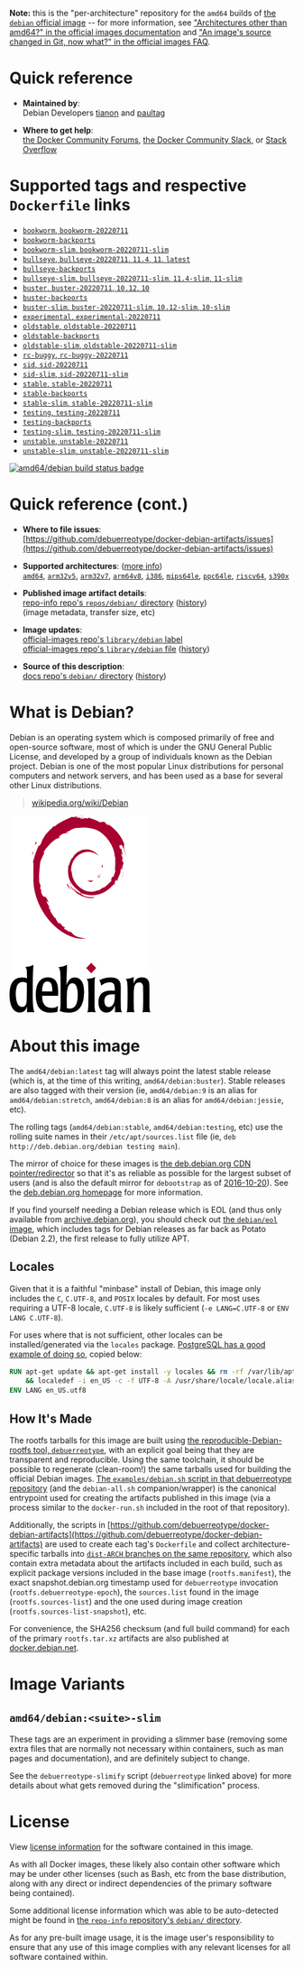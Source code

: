 <!--

********************************************************************************

WARNING:

    DO NOT EDIT "debian/README.md"

    IT IS AUTO-GENERATED

    (from the other files in "debian/" combined with a set of templates)

********************************************************************************

-->

**Note:** this is the "per-architecture" repository for the `amd64` builds of [the `debian` official image](https://hub.docker.com/_/debian) -- for more information, see ["Architectures other than amd64?" in the official images documentation](https://github.com/docker-library/official-images#architectures-other-than-amd64) and ["An image's source changed in Git, now what?" in the official images FAQ](https://github.com/docker-library/faq#an-images-source-changed-in-git-now-what).

# Quick reference

-	**Maintained by**:  
	Debian Developers [tianon](https://qa.debian.org/developer.php?login=tianon) and [paultag](https://qa.debian.org/developer.php?login=paultag)

-	**Where to get help**:  
	[the Docker Community Forums](https://forums.docker.com/), [the Docker Community Slack](https://dockr.ly/slack), or [Stack Overflow](https://stackoverflow.com/search?tab=newest&q=docker)

# Supported tags and respective `Dockerfile` links

-	[`bookworm`, `bookworm-20220711`](https://github.com/debuerreotype/docker-debian-artifacts/blob/6251ccd8060ae10b12bd881975cf37eee84ffbb0/bookworm/Dockerfile)
-	[`bookworm-backports`](https://github.com/debuerreotype/docker-debian-artifacts/blob/6251ccd8060ae10b12bd881975cf37eee84ffbb0/bookworm/backports/Dockerfile)
-	[`bookworm-slim`, `bookworm-20220711-slim`](https://github.com/debuerreotype/docker-debian-artifacts/blob/6251ccd8060ae10b12bd881975cf37eee84ffbb0/bookworm/slim/Dockerfile)
-	[`bullseye`, `bullseye-20220711`, `11.4`, `11`, `latest`](https://github.com/debuerreotype/docker-debian-artifacts/blob/6251ccd8060ae10b12bd881975cf37eee84ffbb0/bullseye/Dockerfile)
-	[`bullseye-backports`](https://github.com/debuerreotype/docker-debian-artifacts/blob/6251ccd8060ae10b12bd881975cf37eee84ffbb0/bullseye/backports/Dockerfile)
-	[`bullseye-slim`, `bullseye-20220711-slim`, `11.4-slim`, `11-slim`](https://github.com/debuerreotype/docker-debian-artifacts/blob/6251ccd8060ae10b12bd881975cf37eee84ffbb0/bullseye/slim/Dockerfile)
-	[`buster`, `buster-20220711`, `10.12`, `10`](https://github.com/debuerreotype/docker-debian-artifacts/blob/6251ccd8060ae10b12bd881975cf37eee84ffbb0/buster/Dockerfile)
-	[`buster-backports`](https://github.com/debuerreotype/docker-debian-artifacts/blob/6251ccd8060ae10b12bd881975cf37eee84ffbb0/buster/backports/Dockerfile)
-	[`buster-slim`, `buster-20220711-slim`, `10.12-slim`, `10-slim`](https://github.com/debuerreotype/docker-debian-artifacts/blob/6251ccd8060ae10b12bd881975cf37eee84ffbb0/buster/slim/Dockerfile)
-	[`experimental`, `experimental-20220711`](https://github.com/debuerreotype/docker-debian-artifacts/blob/6251ccd8060ae10b12bd881975cf37eee84ffbb0/experimental/Dockerfile)
-	[`oldstable`, `oldstable-20220711`](https://github.com/debuerreotype/docker-debian-artifacts/blob/6251ccd8060ae10b12bd881975cf37eee84ffbb0/oldstable/Dockerfile)
-	[`oldstable-backports`](https://github.com/debuerreotype/docker-debian-artifacts/blob/6251ccd8060ae10b12bd881975cf37eee84ffbb0/oldstable/backports/Dockerfile)
-	[`oldstable-slim`, `oldstable-20220711-slim`](https://github.com/debuerreotype/docker-debian-artifacts/blob/6251ccd8060ae10b12bd881975cf37eee84ffbb0/oldstable/slim/Dockerfile)
-	[`rc-buggy`, `rc-buggy-20220711`](https://github.com/debuerreotype/docker-debian-artifacts/blob/6251ccd8060ae10b12bd881975cf37eee84ffbb0/rc-buggy/Dockerfile)
-	[`sid`, `sid-20220711`](https://github.com/debuerreotype/docker-debian-artifacts/blob/6251ccd8060ae10b12bd881975cf37eee84ffbb0/sid/Dockerfile)
-	[`sid-slim`, `sid-20220711-slim`](https://github.com/debuerreotype/docker-debian-artifacts/blob/6251ccd8060ae10b12bd881975cf37eee84ffbb0/sid/slim/Dockerfile)
-	[`stable`, `stable-20220711`](https://github.com/debuerreotype/docker-debian-artifacts/blob/6251ccd8060ae10b12bd881975cf37eee84ffbb0/stable/Dockerfile)
-	[`stable-backports`](https://github.com/debuerreotype/docker-debian-artifacts/blob/6251ccd8060ae10b12bd881975cf37eee84ffbb0/stable/backports/Dockerfile)
-	[`stable-slim`, `stable-20220711-slim`](https://github.com/debuerreotype/docker-debian-artifacts/blob/6251ccd8060ae10b12bd881975cf37eee84ffbb0/stable/slim/Dockerfile)
-	[`testing`, `testing-20220711`](https://github.com/debuerreotype/docker-debian-artifacts/blob/6251ccd8060ae10b12bd881975cf37eee84ffbb0/testing/Dockerfile)
-	[`testing-backports`](https://github.com/debuerreotype/docker-debian-artifacts/blob/6251ccd8060ae10b12bd881975cf37eee84ffbb0/testing/backports/Dockerfile)
-	[`testing-slim`, `testing-20220711-slim`](https://github.com/debuerreotype/docker-debian-artifacts/blob/6251ccd8060ae10b12bd881975cf37eee84ffbb0/testing/slim/Dockerfile)
-	[`unstable`, `unstable-20220711`](https://github.com/debuerreotype/docker-debian-artifacts/blob/6251ccd8060ae10b12bd881975cf37eee84ffbb0/unstable/Dockerfile)
-	[`unstable-slim`, `unstable-20220711-slim`](https://github.com/debuerreotype/docker-debian-artifacts/blob/6251ccd8060ae10b12bd881975cf37eee84ffbb0/unstable/slim/Dockerfile)

[![amd64/debian build status badge](https://img.shields.io/jenkins/s/https/doi-janky.infosiftr.net/job/multiarch/job/amd64/job/debian.svg?label=amd64/debian%20%20build%20job)](https://doi-janky.infosiftr.net/job/multiarch/job/amd64/job/debian/)

# Quick reference (cont.)

-	**Where to file issues**:  
	[https://github.com/debuerreotype/docker-debian-artifacts/issues](https://github.com/debuerreotype/docker-debian-artifacts/issues)

-	**Supported architectures**: ([more info](https://github.com/docker-library/official-images#architectures-other-than-amd64))  
	[`amd64`](https://hub.docker.com/r/amd64/debian/), [`arm32v5`](https://hub.docker.com/r/arm32v5/debian/), [`arm32v7`](https://hub.docker.com/r/arm32v7/debian/), [`arm64v8`](https://hub.docker.com/r/arm64v8/debian/), [`i386`](https://hub.docker.com/r/i386/debian/), [`mips64le`](https://hub.docker.com/r/mips64le/debian/), [`ppc64le`](https://hub.docker.com/r/ppc64le/debian/), [`riscv64`](https://hub.docker.com/r/riscv64/debian/), [`s390x`](https://hub.docker.com/r/s390x/debian/)

-	**Published image artifact details**:  
	[repo-info repo's `repos/debian/` directory](https://github.com/docker-library/repo-info/blob/master/repos/debian) ([history](https://github.com/docker-library/repo-info/commits/master/repos/debian))  
	(image metadata, transfer size, etc)

-	**Image updates**:  
	[official-images repo's `library/debian` label](https://github.com/docker-library/official-images/issues?q=label%3Alibrary%2Fdebian)  
	[official-images repo's `library/debian` file](https://github.com/docker-library/official-images/blob/master/library/debian) ([history](https://github.com/docker-library/official-images/commits/master/library/debian))

-	**Source of this description**:  
	[docs repo's `debian/` directory](https://github.com/docker-library/docs/tree/master/debian) ([history](https://github.com/docker-library/docs/commits/master/debian))

# What is Debian?

Debian is an operating system which is composed primarily of free and open-source software, most of which is under the GNU General Public License, and developed by a group of individuals known as the Debian project. Debian is one of the most popular Linux distributions for personal computers and network servers, and has been used as a base for several other Linux distributions.

> [wikipedia.org/wiki/Debian](https://en.wikipedia.org/wiki/Debian)

![logo](https://raw.githubusercontent.com/docker-library/docs/b449be7df57e9ed9086bb5821bfb5d6cdc5d67a4/debian/logo.png)

# About this image

The `amd64/debian:latest` tag will always point the latest stable release (which is, at the time of this writing, `amd64/debian:buster`). Stable releases are also tagged with their version (ie, `amd64/debian:9` is an alias for `amd64/debian:stretch`, `amd64/debian:8` is an alias for `amd64/debian:jessie`, etc).

The rolling tags (`amd64/debian:stable`, `amd64/debian:testing`, etc) use the rolling suite names in their `/etc/apt/sources.list` file (ie, `deb http://deb.debian.org/debian testing main`).

The mirror of choice for these images is [the deb.debian.org CDN pointer/redirector](https://deb.debian.org) so that it's as reliable as possible for the largest subset of users (and is also the default mirror for `debootstrap` as of [2016-10-20](https://anonscm.debian.org/cgit/d-i/debootstrap.git/commit/?id=9e8bc60ad1ccf3a25ce7890526b70059f3e770de)). See the [deb.debian.org homepage](https://deb.debian.org) for more information.

If you find yourself needing a Debian release which is EOL (and thus only available from [archive.debian.org](http://archive.debian.org)), you should check out [the `debian/eol` image](https://hub.docker.com/r/debian/eol/), which includes tags for Debian releases as far back as Potato (Debian 2.2), the first release to fully utilize APT.

## Locales

Given that it is a faithful "minbase" install of Debian, this image only includes the `C`, `C.UTF-8`, and `POSIX` locales by default. For most uses requiring a UTF-8 locale, `C.UTF-8` is likely sufficient (`-e LANG=C.UTF-8` or `ENV LANG C.UTF-8`).

For uses where that is not sufficient, other locales can be installed/generated via the `locales` package. [PostgreSQL has a good example of doing so](https://github.com/docker-library/postgres/blob/69bc540ecfffecce72d49fa7e4a46680350037f9/9.6/Dockerfile#L21-L24), copied below:

```dockerfile
RUN apt-get update && apt-get install -y locales && rm -rf /var/lib/apt/lists/* \
	&& localedef -i en_US -c -f UTF-8 -A /usr/share/locale/locale.alias en_US.UTF-8
ENV LANG en_US.utf8
```

## How It's Made

The rootfs tarballs for this image are built using [the reproducible-Debian-rootfs tool, `debuerreotype`](https://github.com/debuerreotype/debuerreotype), with an explicit goal being that they are transparent and reproducible. Using the same toolchain, it should be possible to regenerate (clean-room!) the same tarballs used for building the official Debian images. [The `examples/debian.sh` script in that debuerreotype repository](https://github.com/debuerreotype/debuerreotype/blob/master/examples/debian.sh) (and the `debian-all.sh` companion/wrapper) is the canonical entrypoint used for creating the artifacts published in this image (via a process similar to the `docker-run.sh` included in the root of that repository).

Additionally, the scripts in [https://github.com/debuerreotype/docker-debian-artifacts](https://github.com/debuerreotype/docker-debian-artifacts) are used to create each tag's `Dockerfile` and collect architecture-specific tarballs into [`dist-ARCH` branches on the same repository](https://github.com/debuerreotype/docker-debian-artifacts/branches), which also contain extra metadata about the artifacts included in each build, such as explicit package versions included in the base image (`rootfs.manifest`), the exact snapshot.debian.org timestamp used for `debuerreotype` invocation (`rootfs.debuerreotype-epoch`), the `sources.list` found in the image (`rootfs.sources-list`) and the one used during image creation (`rootfs.sources-list-snapshot`), etc.

For convenience, the SHA256 checksum (and full build command) for each of the primary `rootfs.tar.xz` artifacts are also published at [docker.debian.net](https://docker.debian.net/).

# Image Variants

## `amd64/debian:<suite>-slim`

These tags are an experiment in providing a slimmer base (removing some extra files that are normally not necessary within containers, such as man pages and documentation), and are definitely subject to change.

See the `debuerreotype-slimify` script (`debuerreotype` linked above) for more details about what gets removed during the "slimification" process.

# License

View [license information](https://www.debian.org/social_contract#guidelines) for the software contained in this image.

As with all Docker images, these likely also contain other software which may be under other licenses (such as Bash, etc from the base distribution, along with any direct or indirect dependencies of the primary software being contained).

Some additional license information which was able to be auto-detected might be found in [the `repo-info` repository's `debian/` directory](https://github.com/docker-library/repo-info/tree/master/repos/debian).

As for any pre-built image usage, it is the image user's responsibility to ensure that any use of this image complies with any relevant licenses for all software contained within.
